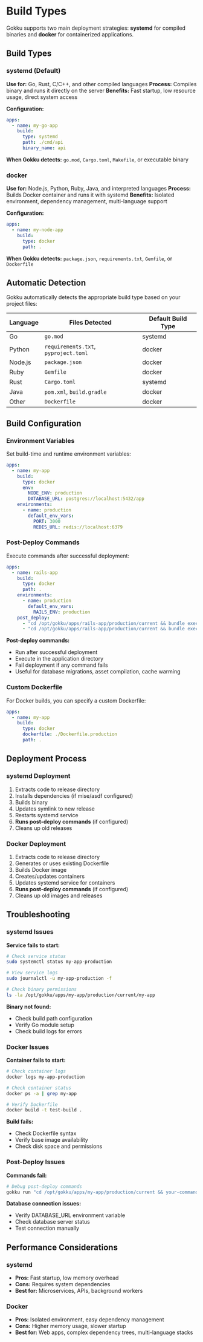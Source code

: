 # Build Types

Gokku supports two main deployment strategies: **systemd** for compiled binaries and **docker** for containerized applications.

## Build Types

### systemd (Default)

**Use for:** Go, Rust, C/C++, and other compiled languages
**Process:** Compiles binary and runs it directly on the server
**Benefits:** Fast startup, low resource usage, direct system access

**Configuration:**
```yaml
apps:
  - name: my-go-app
    build:
      type: systemd
      path: ./cmd/api
      binary_name: api
```

**When Gokku detects:** `go.mod`, `Cargo.toml`, `Makefile`, or executable binary

### docker

**Use for:** Node.js, Python, Ruby, Java, and interpreted languages
**Process:** Builds Docker container and runs it with systemd
**Benefits:** Isolated environment, dependency management, multi-language support

**Configuration:**
```yaml
apps:
  - name: my-node-app
    build:
      type: docker
      path: .
```

**When Gokku detects:** `package.json`, `requirements.txt`, `Gemfile`, or `Dockerfile`

## Automatic Detection

Gokku automatically detects the appropriate build type based on your project files:

| Language | Files Detected | Default Build Type |
|----------|----------------|-------------------|
| Go | `go.mod` | systemd |
| Python | `requirements.txt`, `pyproject.toml` | docker |
| Node.js | `package.json` | docker |
| Ruby | `Gemfile` | docker |
| Rust | `Cargo.toml` | systemd |
| Java | `pom.xml`, `build.gradle` | docker |
| Other | `Dockerfile` | docker |

## Build Configuration

### Environment Variables

Set build-time and runtime environment variables:

```yaml
apps:
  - name: my-app
    build:
      type: docker
      env:
        NODE_ENV: production
        DATABASE_URL: postgres://localhost:5432/app
    environments:
      - name: production
        default_env_vars:
          PORT: 3000
          REDIS_URL: redis://localhost:6379
```

### Post-Deploy Commands

Execute commands after successful deployment:

```yaml
apps:
  - name: rails-app
    build:
      type: docker
      path: .
    environments:
      - name: production
        default_env_vars:
          RAILS_ENV: production
    post_deploy:
      - "cd /opt/gokku/apps/rails-app/production/current && bundle exec rails db:migrate"
      - "cd /opt/gokku/apps/rails-app/production/current && bundle exec rails assets:precompile"
```

**Post-deploy commands:**
- Run after successful deployment
- Execute in the application directory
- Fail deployment if any command fails
- Useful for database migrations, asset compilation, cache warming

### Custom Dockerfile

For Docker builds, you can specify a custom Dockerfile:

```yaml
apps:
  - name: my-app
    build:
      type: docker
      dockerfile: ./Dockerfile.production
      path: .
```

## Deployment Process

### systemd Deployment

1. Extracts code to release directory
2. Installs dependencies (if mise/asdf configured)
3. Builds binary
4. Updates symlink to new release
5. Restarts systemd service
6. **Runs post-deploy commands** (if configured)
7. Cleans up old releases

### Docker Deployment

1. Extracts code to release directory
2. Generates or uses existing Dockerfile
3. Builds Docker image
4. Creates/updates containers
5. Updates systemd service for containers
6. **Runs post-deploy commands** (if configured)
7. Cleans up old images and releases

## Troubleshooting

### systemd Issues

**Service fails to start:**
```bash
# Check service status
sudo systemctl status my-app-production

# View service logs
sudo journalctl -u my-app-production -f

# Check binary permissions
ls -la /opt/gokku/apps/my-app/production/current/my-app
```

**Binary not found:**
- Check build path configuration
- Verify Go module setup
- Check build logs for errors

### Docker Issues

**Container fails to start:**
```bash
# Check container logs
docker logs my-app-production

# Check container status
docker ps -a | grep my-app

# Verify Dockerfile
docker build -t test-build .
```

**Build fails:**
- Check Dockerfile syntax
- Verify base image availability
- Check disk space and permissions

### Post-Deploy Issues

**Commands fail:**
```bash
# Debug post-deploy commands
gokku run "cd /opt/gokku/apps/my-app/production/current && your-command" --remote my-app-production
```

**Database connection issues:**
- Verify DATABASE_URL environment variable
- Check database server status
- Test connection manually

## Performance Considerations

### systemd
- **Pros:** Fast startup, low memory overhead
- **Cons:** Requires system dependencies
- **Best for:** Microservices, APIs, background workers

### Docker
- **Pros:** Isolated environment, easy dependency management
- **Cons:** Higher memory usage, slower startup
- **Best for:** Web apps, complex dependency trees, multi-language stacks
